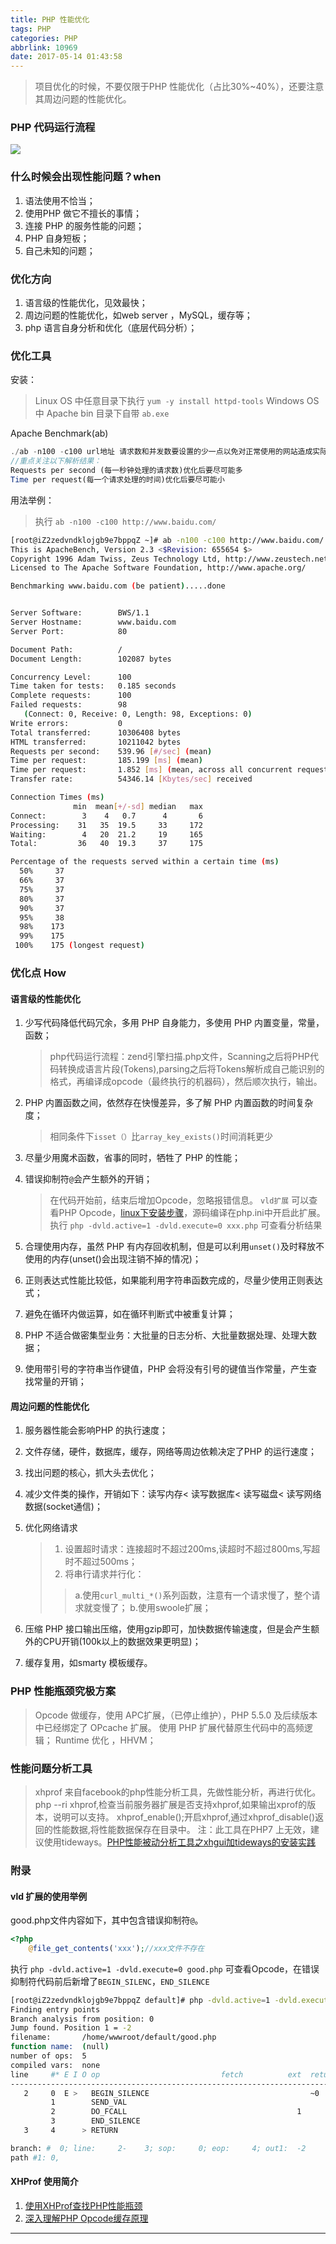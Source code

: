 ```yaml
---
title: PHP 性能优化
tags: PHP
categories: PHP
abbrlink: 10969
date: 2017-05-14 01:43:58
---
```


> 项目优化的时候，不要仅限于PHP 性能优化（占比30%~40%），还要注意其周边问题的性能优化。

### PHP 代码运行流程

![](http://opx5plj4u.bkt.clouddn.com/17-5-14/83626233-file_1494725692674_14427.png)

### 什么时候会出现性能问题？when

1. 语法使用不恰当；
2. 使用PHP 做它不擅长的事情；
3. 连接 PHP 的服务性能的问题；
4. PHP 自身短板；
5. 自己未知的问题；

### 优化方向

1. 语言级的性能优化，见效最快；
2. 周边问题的性能优化，如web server ，MySQL，缓存等；
3. php 语言自身分析和优化（底层代码分析）；

### 优化工具

安装：
> Linux OS 中任意目录下执行 `yum -y install httpd-tools`
> Windows OS 中 Apache bin 目录下自带 `ab.exe`

Apache Benchmark(ab)

```php
./ab -n100 -c100 url地址 请求数和并发数要设置的少一点以免对正常使用的网站造成实际的影响
//重点关注以下解析结果：
Requests per second (每一秒钟处理的请求数)优化后要尽可能多
Time per request(每一个请求处理的时间)优化后要尽可能小

```

用法举例：
> 执行 `ab -n100 -c100 http://www.baidu.com/`

```bash
[root@iZ2zedvndklojgb9e7bppqZ ~]# ab -n100 -c100 http://www.baidu.com/
This is ApacheBench, Version 2.3 <$Revision: 655654 $>
Copyright 1996 Adam Twiss, Zeus Technology Ltd, http://www.zeustech.net/
Licensed to The Apache Software Foundation, http://www.apache.org/

Benchmarking www.baidu.com (be patient).....done


Server Software:        BWS/1.1
Server Hostname:        www.baidu.com
Server Port:            80

Document Path:          /
Document Length:        102087 bytes

Concurrency Level:      100
Time taken for tests:   0.185 seconds
Complete requests:      100
Failed requests:        98
   (Connect: 0, Receive: 0, Length: 98, Exceptions: 0)
Write errors:           0
Total transferred:      10306408 bytes
HTML transferred:       10211042 bytes
Requests per second:    539.96 [#/sec] (mean)
Time per request:       185.199 [ms] (mean)
Time per request:       1.852 [ms] (mean, across all concurrent requests)
Transfer rate:          54346.14 [Kbytes/sec] received

Connection Times (ms)
              min  mean[+/-sd] median   max
Connect:        3    4   0.7      4       6
Processing:    31   35  19.5     33     172
Waiting:        4   20  21.2     19     165
Total:         36   40  19.3     37     175

Percentage of the requests served within a certain time (ms)
  50%     37
  66%     37
  75%     37
  80%     37
  90%     37
  95%     38
  98%    173
  99%    175
 100%    175 (longest request)
```

### 优化点 How

#### 语言级的性能优化

1. 少写代码降低代码冗余，多用 PHP 自身能力，多使用 PHP 内置变量，常量，函数；

   > php代码运行流程：zend引擎扫描.php文件，Scanning之后将PHP代码转换成语言片段(Tokens),parsing之后将Tokens解析成自己能识别的格式，再编译成opcode（最终执行的机器码），然后顺次执行，输出。

2. PHP 内置函数之间，依然存在快慢差异，多了解 PHP 内置函数的时间复杂度；

   > 相同条件下`isset（）`比`array_key_exists()`时间消耗更少

3. 尽量少用魔术函数，省事的同时，牺牲了 PHP 的性能；
4. 错误抑制符`@`会产生额外的开销；

   > 在代码开始前，结束后增加Opcode，忽略报错信息。
   > `vld扩展` 可以查看PHP Opcode，[linux下安装步骤](http://blog.csdn.net/21aspnet/article/details/7002644)，源码编译在php.ini中开启此扩展。
   > 执行 `php -dvld.active=1 -dvld.execute=0 xxx.php` 可查看分析结果

5. 合理使用内存，虽然 PHP 有内存回收机制，但是可以利用`unset()`及时释放不使用的内存(unset()会出现注销不掉的情况)；
6. 正则表达式性能比较低，如果能利用字符串函数完成的，尽量少使用正则表达式；
7. 避免在循环内做运算，如在循环判断式中被重复计算；
8. PHP 不适合做密集型业务：大批量的日志分析、大批量数据处理、处理大数据；
9. 使用带引号的字符串当作键值，PHP 会将没有引号的键值当作常量，产生查找常量的开销；

#### 周边问题的性能优化

1. 服务器性能会影响PHP 的执行速度；
2. 文件存储，硬件，数据库，缓存，网络等周边依赖决定了PHP 的运行速度；
3. 找出问题的核心，抓大头去优化；
4. 减少文件类的操作，开销如下：读写内存< 读写数据库< 读写磁盘< 读写网络数据(socket通信)；
5. 优化网络请求
   > 1. 设置超时请求：连接超时不超过200ms,读超时不超过800ms,写超时不超过500ms；
   > 2. 将串行请求并行化：
   >> a.使用`curl_multi_*()`系列函数，注意有一个请求慢了，整个请求就变慢了；
   >> b.使用swoole扩展；

6. 压缩 PHP 接口输出压缩，使用gzip即可，加快数据传输速度，但是会产生额外的CPU开销(100k以上的数据效果更明显)；
7. 缓存复用，如smarty 模板缓存。

### PHP 性能瓶颈究极方案

> Opcode 做缓存，使用 APC扩展，（已停止维护），PHP 5.5.0 及后续版本中已经绑定了 OPcache 扩展。
> 使用 PHP 扩展代替原生代码中的高频逻辑；
> Runtime 优化 ，HHVM；

### 性能问题分析工具

> xhprof 来自facebook的php性能分析工具，先做性能分析，再进行优化。php --ri xhprof,检查当前服务器扩展是否支持xhprof,如果输出xprof的版本，说明可以支持。
> xhprof_enable();开启xhprof,通过xhprof_disable()返回的性能数据,将性能数据保存在目录中。
> 注：此工具在PHP7 上无效，建议使用tideways。[PHP性能被动分析工具之xhgui加tideways的安装实践](https://segmentfault.com/a/1190000007580819)

### 附录

#### vld 扩展的使用举例

good.php文件内容如下，其中包含错误抑制符`@`。

```php
<?php
    @file_get_contents('xxx');//xxx文件不存在
```

执行 `php -dvld.active=1 -dvld.execute=0 good.php` 可查看Opcode，在错误抑制符代码前后新增了`BEGIN_SILENC`，`END_SILENCE`

```bash
[root@iZ2zedvndklojgb9e7bppqZ default]# php -dvld.active=1 -dvld.execute=0 good.php
Finding entry points
Branch analysis from position: 0
Jump found. Position 1 = -2
filename:       /home/wwwroot/default/good.php
function name:  (null)
number of ops:  5
compiled vars:  none
line     #* E I O op                           fetch          ext  return  operands
-------------------------------------------------------------------------------------
   2     0  E >   BEGIN_SILENCE                                    ~0
         1        SEND_VAL                                                 'xxx'
         2        DO_FCALL                                      1          'file_get_contents'
         3        END_SILENCE                                              ~0
   3     4      > RETURN                                                   1

branch: #  0; line:     2-    3; sop:     0; eop:     4; out1:  -2
path #1: 0,
```

#### XHProf 使用简介

1. [使用XHProf查找PHP性能瓶颈](https://segmentfault.com/a/1190000003509917)
2. [深入理解PHP Opcode缓存原理](https://blog.linuxeye.cn/361.html)

---
